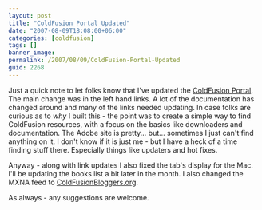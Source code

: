 ```yaml
---
layout: post
title: "ColdFusion Portal Updated"
date: "2007-08-09T18:08:00+06:00"
categories: [coldfusion]
tags: []
banner_image: 
permalink: /2007/08/09/ColdFusion-Portal-Updated
guid: 2268
---
```


Just a quick note to let folks know that I've updated the <a href="http://www.coldfusionportal.org/index.cfm">ColdFusion Portal</a>. The main change was in the left hand links. A lot of the documentation has changed around and many of the links needed updating. In case folks are curious as to <i>why</i> I built this - the point was to create a simple way to find ColdFusion resources, with a focus on the basics like downloaders and documentation. The Adobe site is pretty... but... sometimes I just can't find anything on it. I don't know if it is just me - but I have a heck of a time finding stuff there. Especially things like updaters and hot fixes.

Anyway - along with link updates I also fixed the tab's display for the Mac. I'll be updating the books list a bit later in the month. I also changed the MXNA feed to <a href="http://www.coldfusionbloggers.org">ColdFusionBloggers.org</a>.

As always - any suggestions are welcome.